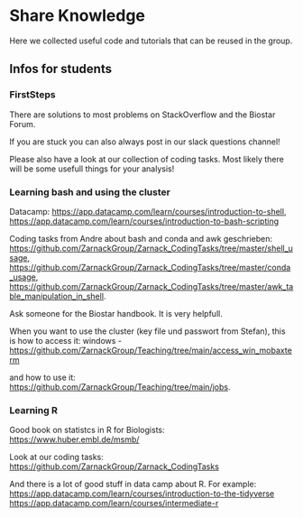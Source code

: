 # Share Knowledge
Here we collected useful code and tutorials that can be reused in the group.


## Infos for students

### FirstSteps

There are solutions to most problems on StackOverflow and the Biostar Forum.

If you are stuck you can also always post in our slack questions channel!

Please also have a look at our collection of coding tasks. Most likely there will be some usefull things for your analysis!


### Learning bash and using the cluster

Datacamp:  https://app.datacamp.com/learn/courses/introduction-to-shell,  https://app.datacamp.com/learn/courses/introduction-to-bash-scripting

Coding tasks from Andre about bash and conda and awk geschrieben: https://github.com/ZarnackGroup/Zarnack_CodingTasks/tree/master/shell_usage, https://github.com/ZarnackGroup/Zarnack_CodingTasks/tree/master/conda_usage, https://github.com/ZarnackGroup/Zarnack_CodingTasks/tree/master/awk_table_manipulation_in_shell. 

Ask someone for the Biostar handbook. It is very helpfull.


When you want to use the cluster (key file und passwort from Stefan), this is how to access it:
windows - https://github.com/ZarnackGroup/Teaching/tree/main/access_win_mobaxterm

and how to use it: https://github.com/ZarnackGroup/Teaching/tree/main/jobs.

### Learning R

Good book on statistcs in R for Biologists:
https://www.huber.embl.de/msmb/

Look at our coding tasks:
https://github.com/ZarnackGroup/Zarnack_CodingTasks

And there is a lot of good stuff in data camp about R. For example:
https://app.datacamp.com/learn/courses/introduction-to-the-tidyverse
https://app.datacamp.com/learn/courses/intermediate-r


